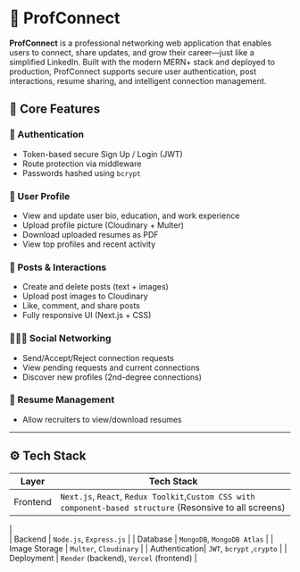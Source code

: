 # 🚀 ProfConnect

**ProfConnect** is a professional networking web application that enables users to connect, share updates, and grow their career—just like a simplified LinkedIn. Built with the modern MERN+ stack and deployed to production, ProfConnect supports secure user authentication, post interactions, resume sharing, and intelligent connection management.


## 🧠 Core Features

### 🔐 Authentication
- Token-based secure Sign Up / Login (JWT)
- Route protection via middleware
- Passwords hashed using `bcrypt`

### 👤 User Profile
- View and update user bio, education, and work experience
- Upload profile picture (Cloudinary + Multer)
- Download uploaded resumes as PDF
- View top profiles and recent activity

### 💬 Posts & Interactions
- Create and delete posts (text + images)
- Upload post images to Cloudinary
- Like, comment, and share posts
- Fully responsive UI (Next.js + CSS)

### 🧑‍🤝‍🧑 Social Networking
- Send/Accept/Reject connection requests
- View pending requests and current connections
- Discover new profiles (2nd-degree connections)

### 📂 Resume Management
- Allow recruiters to view/download resumes

---

## ⚙️ Tech Stack

| Layer         | Tech Stack                                      |
|---------------|-------------------------------------------------|
| Frontend      | `Next.js`, `React`, `Redux Toolkit`,`Custom CSS with component-based structure` (Resonsive to all screens)
|               
| Backend       | `Node.js`, `Express.js`                         |
| Database      | `MongoDB`, `MongoDB Atlas`                      |
| Image Storage  | `Multer`, `Cloudinary`                          |
| Authentication| `JWT`, `bcrypt` ,`crypto`                       |
| Deployment    | `Render` (backend), `Vercel` (frontend)         |


